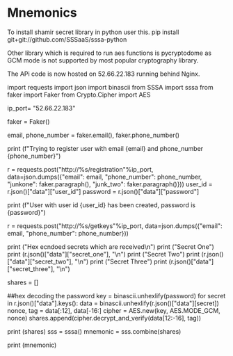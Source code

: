 # Mnemonics

To install shamir secret library in python user this.
pip install git+git://github.com/SSSaaS/sssa-python

Other library which is required to run aes functions is pycryptodome as GCM mode is not supported by
most popular cryptography library.

The APi code is now hosted on 52.66.22.183 running behind Nginx.

import requests
import json
import binascii
from SSSA import sssa
from faker import Faker
from Crypto.Cipher import AES



ip_port= "52.66.22.183"

faker = Faker()

email, phone_number = faker.email(), faker.phone_number()

print (f"Trying to register user with email {email} and phone_number {phone_number}")

r = requests.post("http://%s/registration"%ip_port,  data=json.dumps({"email": email, "phone_number": phone_number, "junkone": faker.paragraph(), "junk_two": faker.paragraph()}))
user_id = r.json()["data"]["user_id"]
password = r.json()["data"]["password"]

print (f"User with user id {user_id} has been created, password is {password}")


r = requests.post("http://%s/getkeys"%ip_port,  data=json.dumps({"email": email, "phone_number": phone_number}))


print ("Hex ecndoed secrets which are received\n")
print ("Secret One")
print (r.json()["data"]["secret_one"], "\n")
print ("Secret Two")
print (r.json()["data"]["secret_two"], "\n")
print ("Secret Three")
print (r.json()["data"]["secret_three"], "\n")


shares = []



##hex decoding the password
key = binascii.unhexlify(password)
for secret in r.json()["data"].keys():
    data = binascii.unhexlify(r.json()["data"][secret])
    nonce, tag = data[:12], data[-16:]
    cipher = AES.new(key, AES.MODE_GCM, nonce)
    shares.append(cipher.decrypt_and_verify(data[12:-16], tag))


print (shares)
sss = sssa()
mnemonic = sss.combine(shares)

print (mnemonic)
